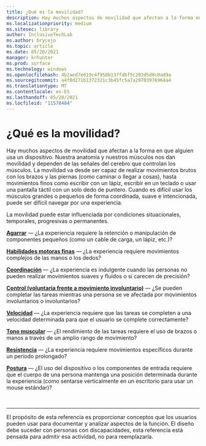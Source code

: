 ```yaml
---
title: ¿Qué es la movilidad?
description: Hay muchos aspectos de movilidad que afectan a la forma en que alguien usa un dispositivo.
ms.localizationpriority: medium
ms.sitesec: library
author: InclusiveTechLab
ms.author: brycejo
ms.topic: article
ms.date: 05/20/2021
manager: krhunter
ms.prod: surface
ms.technology: windows
ms.openlocfilehash: 4b2aed7e619c4f958b137fdbf5c203d5d8c0ad9a
ms.sourcegitcommit: a4f8d271b1372321c3b45fc5a7a29703976964a4
ms.translationtype: MT
ms.contentlocale: es-ES
ms.lasthandoff: 05/20/2021
ms.locfileid: "11578484"
---
```

# <a name="what-is-mobility"></a>¿Qué es la movilidad?

Hay muchos aspectos de movilidad que afectan a la forma en que alguien usa un dispositivo. Nuestra anatomía y nuestros músculos nos dan movilidad y dependen de las señales del cerebro que controlan los músculos. La movilidad va desde ser capaz de realizar movimientos brutos con los brazos y las piernas (como caminar o llegar a cosas), hasta movimientos finos como escribir con un lápiz, escribir en un teclado o usar una pantalla táctil con un solo dedo de puntero. Cuando es difícil usar los músculos grandes o pequeños de forma coordinada, suave e intencionada, puede ser difícil navegar por una experiencia.

La movilidad puede estar influenciada por condiciones situacionales, temporales, progresivas o permanentes.

**[Agarrar](mobility-grasp.md)** &mdash; ¿La experiencia requiere la retención o manipulación de componentes pequeños (como un cable de carga, un lápiz, etc.)?

**[Habilidades motoras finas](mobility-fine-motor-skills.md)** &mdash; ¿La experiencia requiere movimientos complejos de las manos o los dedos?

**[Coordinación](mobility-coordination.md)** &mdash; ¿La experiencia es indulgente cuando las personas no pueden realizar movimientos suaves y fluidos o si carecen de precisión?

**[Control (voluntaria frente a movimiento involuntario)](mobility-control.md)** &mdash; ¿Se pueden completar las tareas mientras una persona se ve afectada por movimientos involuntarios o involuntarios?

**[Velocidad](mobility-speed.md)** &mdash; ¿La experiencia requiere que las tareas se completen a una velocidad determinada para que el usuario se complete correctamente?

**[Tono muscular](mobility-muscle-tone.md)** &mdash; ¿El rendimiento de las tareas requiere el uso de brazos o manos a través de un amplio rango de movimiento?

**[Resistencia](mobility-endurance.md)** &mdash; ¿La experiencia requiere movimientos específicos durante un período prolongado?

**[Postura](mobility-posture.md)** &mdash; ¿El uso del dispositivo o los componentes de entrada requiere que el cuerpo de una persona mantenga una posición determinada durante la experiencia (como sentarse verticalmente en un escritorio para usar un mouse estándar)?

&nbsp;

[comment]: # (Instrucción Footer)
___
El propósito de esta referencia es proporcionar conceptos que los usuarios pueden usar para documentar y analizar aspectos de la función. El diseño debe suceder con personas con discapacidades, esta referencia está pensada para admitir esa actividad, no para reemplazarla. 
